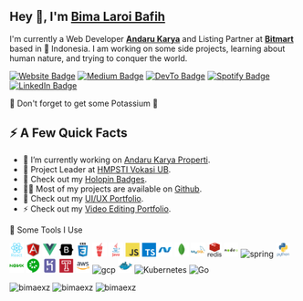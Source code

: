 <h2>Hey 👋, I'm <a href="https://bimaexz.github.io">Bima Laroi Bafih</a></h2>
<p>I'm currently a Web Developer <strong><a href="https://andarukaryaproperti.com/">Andaru Karya</a></strong> and Listing Partner at <strong><a href="https://www.bitmart.com/">Bitmart</a></strong> based in 🌁 Indonesia. I am working on some side projects, learning about human nature, and trying to conquer the world.</p>
<p><a href="https://bimaexz.github.io"><img src="https://img.shields.io/badge/-bimaexz.github.io-4E69C8?style=flat-square&amp;labelColor=4E69C8&amp;logo=Firefox&amp;link=https://stanleylim.me" alt="Website Badge"></a> <a href="https://medium.com/@bima.laroibafih08"><img src="https://img.shields.io/badge/-@bima.laroibafih08-14c767?style=flat-square&amp;labelColor=14c767&amp;logo=Medium&amp;link=https://medium.com@bima.laroibafih08" alt="Medium Badge"></a> <a href="https://dev.to/bimaexz"><img src="https://img.shields.io/badge/-@bimaexz-0A0A0A?style=flat-square&amp;labelColor=0A0A0A&amp;logo=dev.to&amp;link=https://dev.to/bimaexz" alt="DevTo Badge"></a> <a href="https://open.spotify.com/user/	i1i26ozc75h7gwi5cd9aaige2"><img src="https://img.shields.io/badge/-@deathbathh-1ED760?style=flat-square&amp;labelColor=fff&amp;logo=Spotify&amp;link=https://open.spotify.com/user/1235099575" alt="Spotify Badge"></a>
<a href="https://www.linkedin.com/in/bima-laroibafih/"><img src="https://img.shields.io/badge/-@Bima-0077B5?style=flat-square&amp;labelColor=0077B5&amp;logo=LinkedIn&amp;link=https://www.linkedin.com/in/bima-laroibafih/" alt="LinkedIn Badge"></a></p>
<p>🍌 Don't forget to get some Potassium 🍌</p>
<h2>⚡️ A Few Quick Facts</h2>
<ul>
<li>🔭 I’m currently working on <a href="https://andarukaryaproperti.com/">Andaru Karya Properti</a>.</li>
<li>🚀 Project Leader at <a href="https://hmpstivokasiub.com/">HMPSTI Vokasi UB</a>.</li>
<li>🧐 Check out my <a href="https://www.holopin.io/@bimaexz#badges">Holopin Badges</a>.</li>
<li>👨‍💻 Most of my projects are available on <a href="https://github.com/bimaexz">Github</a>.</li>
<li>📙 Check out my <a href="https://bit.ly/Portofolio_BimaLaroiBafih">UI/UX Portfolio</a>.</li>
<li>⚡️ Check out my <a href="https://bit.ly/BimaLaroiBafih_Portofolio">Video Editing Portfolio</a>.</li>
  
</ul>
🚀 Some Tools I Use</h2>
<p align="centre">
<img src="https://raw.githubusercontent.com/devicons/devicon/master/icons/react/react-original-wordmark.svg" alt="react" width="25" height="25" />
<img src="https://raw.githubusercontent.com/devicons/devicon/master/icons/angularjs/angularjs-original.svg" alt="angular-js" width="25" height="25" />
<img src="https://raw.githubusercontent.com/devicons/devicon/master/icons/vuejs/vuejs-original.svg" alt="vue" width="25" height="25" />
<img src="https://raw.githubusercontent.com/devicons/devicon/master/icons/bootstrap/bootstrap-plain.svg" alt="bootstrap" width="25" height="25" />
<img src="https://raw.githubusercontent.com/devicons/devicon/master/icons/css3/css3-original-wordmark.svg" alt="css3" width="25" height="25" />
<img src="https://raw.githubusercontent.com/devicons/devicon/master/icons/gulp/gulp-plain.svg" alt="gulp" width="25" height="25" />
<img src="https://raw.githubusercontent.com/devicons/devicon/master/icons/java/java-original-wordmark.svg" alt="java" width="25" height="25" />
<img src="https://raw.githubusercontent.com/devicons/devicon/master/icons/javascript/javascript-original.svg" alt="javascript" width="25" height="25" />
<img src="https://raw.githubusercontent.com/devicons/devicon/master/icons/typescript/typescript-original.svg" alt="typescript" width="25" height="25" />
<img src="https://raw.githubusercontent.com/devicons/devicon/master/icons/dot-net/dot-net-original.svg" alt=".NET" width="25" height="25" />
<img src="https://raw.githubusercontent.com/devicons/devicon/master/icons/mongodb/mongodb-original.svg" alt="mongodb" width="25" height="25" />
<img src="https://raw.githubusercontent.com/devicons/devicon/master/icons/mysql/mysql-original-wordmark.svg" alt="mysql" width="25" height="25" />
<img src="https://raw.githubusercontent.com/devicons/devicon/master/icons/redis/redis-original-wordmark.svg" alt="redis" width="25" height="25" />
<img src="https://raw.githubusercontent.com/devicons/devicon/master/icons/nodejs/nodejs-original-wordmark.svg" alt="nodejs" width="25" height="25" />
<img src="https://www.vectorlogo.zone/logos/springio/springio-icon.svg" alt="spring" width="25" height="25" />
<img src="https://raw.githubusercontent.com/devicons/devicon/master/icons/python/python-original-wordmark.svg" alt="python" width="25" height="25" />
<img src="https://raw.githubusercontent.com/devicons/devicon/master/icons/nginx/nginx-original.svg" alt="nginx" width="25" height="25" />
<img src="https://raw.githubusercontent.com/devicons/devicon/master/icons/cucumber/cucumber-plain.svg" alt="cucumber" width="25" height="25" />
<img src="https://raw.githubusercontent.com/devicons/devicon/master/icons/heroku/heroku-plain.svg" alt="heroku" width="25" height="25" />
<img src="https://raw.githubusercontent.com/devicons/devicon/master/icons/travis/travis-plain.svg" alt="travis" width="25" height="25" />
<img src="https://raw.githubusercontent.com/github/explore/80688e429a7d4ef2fca1e82350fe8e3517d3494d/topics/aws/aws.png" alt="aws" width="25" height="25" />
<img src="https://www.vectorlogo.zone/logos/google_cloud/google_cloud-icon.svg" alt="gcp" width="25" height="25" />
<img src="https://raw.githubusercontent.com/devicons/devicon/master/icons/docker/docker-original.svg" alt="Docker" width="25" height="25" />
<img src="https://www.vectorlogo.zone/logos/kubernetes/kubernetes-icon.svg" alt="Kubernetes" width="25" height="25" />
<img src="https://cdn.jsdelivr.net/gh/devicons/devicon/icons/go/go-original.svg" alt="Go" width="25" height="25" />
</p>
<img src="https://github-readme-stats.vercel.app/api?username=bimaexz&theme=vue-dark&show_icons=true&hide_border=true&count_private=true" alt="bimaexz"/>
<img src="https://github-readme-stats.vercel.app/api/top-langs/?username=bimaexz&theme=vue-dark&show_icons=true&hide_border=true&layout=compact" alt="bimaexz"/>
<img src="https://github-readme-streak-stats.herokuapp.com/?user=bimaexz&theme=vue-dark&hide_border=true" alt="bimaexz"/>
